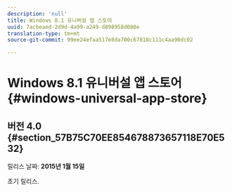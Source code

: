 ```yaml
---
description: 'null'
title: Windows 8.1 유니버설 앱 스토어
uuid: 7acbeaed-2d9d-4a99-a249-d898958d080e
translation-type: tm+mt
source-git-commit: 99ee24efaa517e8da700c67818c111c4aa90dc02

---
```



# Windows 8.1 유니버설 앱 스토어{#windows-universal-app-store}

## 버전 4.0 {#section_57B75C70EE854678873657118E70E532}

릴리스 날짜: **2015년 1월 15일**

초기 릴리스.
